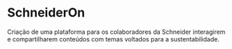 # SchneiderOn
Criação de uma plataforma para os colaboradores da Schneider interagirem e compartilharem conteúdos com temas voltados para a sustentabilidade.

